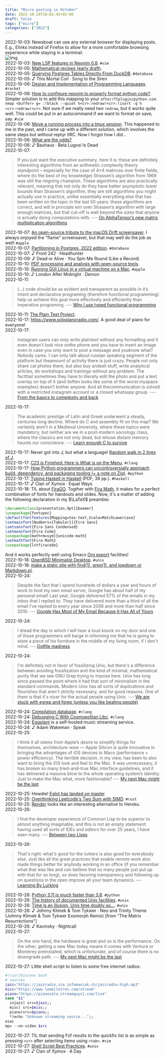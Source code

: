```yaml
---
title: "Micro posting in October"
date: 2022-10-29T16:01:45+02:00
draft: false
tags: ["micro"]
categories: ["2022"]
---
```


<a href="#" style="text-decoration: none;">2022-10-03</a>: Newsboat can use any external browser for displaying posts. E.g., Elinks instead of Firefox to allow for a more comfortable browsing experience while staying in a terminal:<br>![img](/img/2022-10-03-12-30-15.png)<br>
<a href="#" style="text-decoration: none;">2022-10-03</a>: [New LSP features in Neovim 0.8](https://zignar.net/2022/10/01/new-lsp-features-in-neovim-08/). `#vim`<br>
<a href="#" style="text-decoration: none;">2022-10-05</a>: [Mathematical recipes (early draft)](https://math.recipes/).<br>
<a href="#" style="text-decoration: none;">2022-10-05</a>: [Querying Postgres Tables Directly From DuckDB](https://duckdb.org/2022/09/30/postgres-scanner.html). `#database`<br>
<a href="#" style="text-decoration: none;">2022-10-05</a>: ♪ This Mortal Coil · Song to the Siren<br>
<a href="#" style="text-decoration: none;">2022-10-06</a>: [Design and Implementation of Programming Languages](https://www.cs.umd.edu/class/fall2022/cmsc430/index.html). `#racket`<br>
<a href="#" style="text-decoration: none;">2022-10-06</a>: [How to configure neovim to properly format python code?](https://vi.stackexchange.com/questions/37397/how-to-configure-neovim-to-properly-format-python-code). Simpler solution is to add this mapping to your `after/ftplugin/python.vim`: `nmap <buffer> g= :!black --quiet %<cr>:redraw!<cr>:!isort -q %<cr>:redraw!<cr>`. Not sure if we really need two `redraw`, but it works quite well. This could be put in an autocommand if we want to format on save, say. `#vim`<br>
<a href="#" style="text-decoration: none;">2022-10-06</a>: [Move a running process into a tmux session](https://xai.sh/2020/10/16/Move-running-process-into-tmux-session.html). This happened to me in the past, and I came up with a different solution, which involves the same steps but without reptyr IIRC. Now I forgot how I did...<br>
<a href="#" style="text-decoration: none;">2022-10-06</a>: [What are the odds?](https://terrytao.wordpress.com/2022/10/03/what-are-the-odds/)<br>
<a href="#" style="text-decoration: none;">2022-10-06</a>: ♪ Bauhaus · Bela Lugosi Is Dead<br>
<a href="#" style="text-decoration: none;">2022-10-07</a>:

> If you just want the executive summary, here it is: these are definitely interesting algorithms from an arithmetic complexity theory standpoint – especially for the case of 4×4 matrices over finite fields, where (to the best of my knowledge) Strassen’s algorithm from 1969 was still the reigning champion. These algorithms are also practically relevant, meaning that not only do they have better asymptotic lower bounds than Strassen’s algorithm, they are still algorithms you might actually use in practice, unlike essentially everything else that has been written on the topic in the last 50 years: these algorithms are correct, and will in principle win over Strassen’s algorithm with large enough matrices, but that cut-off is well beyond the sizes that anyone is actually doing computations with. --- [On AlphaTensor’s new matrix multiplication algorithms](https://fgiesen.wordpress.com/2022/10/06/on-alphatensors-new-matrix-multiplication-algorithms/)<br>

<a href="#" style="text-decoration: none;">2022-10-07</a>: [An open-source tribute to the macOS Drift screensaver](https://github.com/sandydoo/flux). I always enjoyed the "flame" screensaver, but that may well do the job as well! `#apple`<br>
<a href="#" style="text-decoration: none;">2022-10-07</a>: [Partitioning in Postgres, 2022 edition](https://brandur.org/fragments/postgres-partitioning-2022). `#database`<br>
<a href="#" style="text-decoration: none;">2022-10-07</a>: ♪ Front 242 · Headhunter<br>
<a href="#" style="text-decoration: none;">2022-10-09</a>: ♪ Dead or Alive · You Spin Me Round (Like a Record)<br>
<a href="#" style="text-decoration: none;">2022-10-10</a>: [PDF processing and analysis with open-source tools](https://www.bitsgalore.org/2021/09/06/pdf-processing-and-analysis-with-open-source-tools).<br>
<a href="#" style="text-decoration: none;">2022-10-10</a>: [Running GUI Linux in a virtual machine on a Mac](https://developer.apple.com/documentation/virtualization/running_gui_linux_in_a_virtual_machine_on_a_mac). `#apple`<br>
<a href="#" style="text-decoration: none;">2022-10-10</a>: ♪ London After Midnight · Demon<br>
<a href="#" style="text-decoration: none;">2022-10-11</a>:

> (...) code should be as evident and transparent as possible in it’s intent and declarative programing (therefore functional programming) help us achieve this goal more effectively and efficiently than imperative programing. --- [Why I use typed functional programming](http://luizsol.com/why-functional-programming/)<br>

<a href="#" style="text-decoration: none;">2022-10-11</a>: [The Plain Text Project](https://plaintextproject.online/articles.html).<br>
<a href="#" style="text-decoration: none;">2022-10-17</a>: <https://www.solopianoradio.com/>. A good deal of piano for everyone!<br>
<a href="#" style="text-decoration: none;">2022-10-17</a>:

> Instagram users can only write plaintext without any formatting and it even doesn’t look nice onthe phone and you have to insert an image even in case you only want to post a message and youknow what? Nobody cares. I can only talk about russian speaking segment of the platform but theamount of activity there is just crazy. People not only share cat photos there, but also buy andsell stuff, write analytical articles, do workshops and trainings without any problem. The factthat sometimes they have to literally edit the photo and put a text overlay on top of it (and itoften looks like some of the worst myspace examples) doesn’t bother anyone. And all thecommunication is solved with a restricted instagram account or a closed whatsapp group. --- [From the basics to complexity and back](https://can3p.github.io//blog_draft/2022/10/14/no-html/)<br>

<a href="#" style="text-decoration: none;">2022-10-17</a>:

> The academic prestige of Latin and Greek underwent a steady, centuries long decline. Where do C and assembly fit on this map? We certainly aren’t in a Medieval University, where these topics were mandatory, but neither are we in a post-modern sociology class, where the classics are not only dead, but whose distant memory haunts our conscience. --- [Learn enough C to survive](https://codeofhonor.substack.com/p/learn-enough-c-to-survive)<br>

<a href="#" style="text-decoration: none;">2022-10-17</a>: Never got into J, but what a language! [Random walk in 2 lines of J](https://asindu.xyz/2022/10/08/random-walk-in-2-lines-of-j/).<br>
<a href="#" style="text-decoration: none;">2022-10-17</a>: [C23 is Finished: Here is What is on the Menu](https://thephd.dev/c23-is-coming-here-is-what-is-on-the-menu). `#clang`<br>
<a href="#" style="text-decoration: none;">2022-10-17</a>: [How Python programmers can uncontroversially approach build, dependency, and packaging tooling (+ a note on Zig)](https://amontalenti.com/2022/10/09/python-packaging-and-zig). `#python`<br>
<a href="#" style="text-decoration: none;">2022-10-17</a>: [Typing Haskell in Haskell](https://web.cecs.pdx.edu/~mpj/thih/thih.pdf) (PDF, 38 pp.). `#haskell`<br>
<a href="#" style="text-decoration: none;">2022-10-17</a>: ♪ Clan of Xymox · Equal Ways<br>
<a href="#" style="text-decoration: none;">2022-10-18</a>: TIL about [FiraGO](https://bboxtype.com/typefaces/FiraGO/#!layout=specimen). Togther with [Fira Math](https://github.com/firamath/firamath), it makes for a perfect combination of fonts for handouts and slides. Now, it's a matter of adding the following declaration in my $\LaTeX$ preamble:

```latex
\documentclass[presentation,9pt]{beamer}
\usepackage{fontspec}
\defaultfontfeatures{Mapping=tex-text,Scale=MatchLowercase}
\setmainfont[Numbers={Tabular}]{Fira Sans}
\setsansfont{Fira Sans Condensed}
\setmonofont{Fira Code}
\usepackage[mathrm=sym]{unicode-math}
\setmathfont{Fira Math}
\usepackage{lstfiracode}
```

And it works perfectly well using Emacs [Org export](/post/org-and-beamer/) facilities!<br>
<a href="#" style="text-decoration: none;">2022-10-18</a>: [OpenBSD Minimalist Desktop](https://nechtan.io/articles/openbsd_minimalist_desktop.html). `#unix`<br>
<a href="#" style="text-decoration: none;">2022-10-18</a>: [make a static site with find(1), grep(1), and lowdown or Markdown.pl](https://rgz.ee/ssg.html).<br>
<a href="#" style="text-decoration: none;">2022-10-24</a>:

> Despite the fact that I spend hundreds of dollars a year and hours of work to host my own email server, Google has about half of my personal email! Last year, Google delivered 57% of the emails in my inbox that I replied to. They have delivered more than a third of all the email I’ve replied to every year since 2006 and more than half since 2010. --- [Google Has Most of My Email Because It Has All of Yours](https://mako.cc/copyrighteous/google-has-most-of-my-email-because-it-has-all-of-yours)<br>

<a href="#" style="text-decoration: none;">2022-10-24</a>:

> I dread the day in which I will hear a loud knock on my door and one of those programmers will barge in informing me that he is going to store a piece of his furniture in the middle of my living room, if I don't mind. --- [Dotfile madness](https://0x46.net/thoughts/2019/02/01/dotfile-madness/)<br>

<a href="#" style="text-decoration: none;">2022-10-24</a>:

> I'm definitely not in favor of fossilizing Unix, but there's a difference between avoiding fossilization and the kind of minimal, mathematical purity that we see GNU Grep trying to impose here. Unix has long since passed the point where it had that sort of minimalism in the standard commands. Modern Unix has all sorts of duplications and flourishes that aren't strictly necessary, and for good reasons. One of them is that it's nicer for the actual people using Unix. --- [We are stuck with egrep and fgrep (unless you like beating people)](https://utcc.utoronto.ca/~cks/space/blog/unix/EgrepFgrepStuckWith)<br>

<a href="#" style="text-decoration: none;">2022-10-24</a>: [Compilation database](https://sarcasm.github.io/notes/dev/compilation-database.html). `#clang`<br>
<a href="#" style="text-decoration: none;">2022-10-24</a>: [Debugging C With Cosmopolitan Libc](https://ahgamut.github.io/2022/10/23/debugging-c-with-cosmo/). `#clang`<br>
<a href="#" style="text-decoration: none;">2022-10-24</a>: [Eggplant](https://github.com/boreq/eggplant) is a self-hosted music streaming service.<br>
<a href="#" style="text-decoration: none;">2022-10-24</a>: ♪ Adam Wakeman · Speak<br>
<a href="#" style="text-decoration: none;">2022-10-25</a>:

> I think it all stems from Apple’s desire to simplify things for themselves, architecture-wise — Apple Silicon is quite innovative in bringing the advantages of iOS devices to Macs (performance + power efficiency). The terrible decision, in my view, has been to also want to bring the iOS look and feel to the Mac. It was unnecessary, it has broken so many tried-and-true Mac interface guidelines, and it has delivered a massive blow to the whole operating system’s identity. Just to make the Mac what, more fashionable? --- [My next Mac might be the last](https://morrick.me/archives/9667)<br>

<a href="#" style="text-decoration: none;">2022-10-25</a>: Howdie! [Eglot has landed on master](https://lists.gnu.org/archive/html/emacs-devel/2022-10/msg01609.html)<br>
<a href="#" style="text-decoration: none;">2022-10-25</a>: [Overthinking Leetcode's Two Sum with SIMD](https://darkcoding.net/software/two-sum/).  `#rust`<br>
<a href="#" style="text-decoration: none;">2022-10-25</a>: [Render](https://render.com/) looks like an interesting alternative to Heroku.<br>
<a href="#" style="text-decoration: none;">2022-10-26</a>:

> I  find the developer experience of Common Lisp to be superior to almost anything imaginable, and this is not an empty statement: having used all sorts of IDEs and editors for over 25 years, I have seen many. --- [Between two Lisps](https://ane.iki.fi/2020/10/05/between-two-lisps.html)<br>

<a href="#" style="text-decoration: none;">2022-10-26</a>:

> That's right: what's good for the lurkers is also good for everybody else. Just like all the great practices that enable remote work also made things better for anybody working in an office (if you remember what that was like and can believe that so many people just put up with that for so long), so does favoring transparency and following up on questions in the open improve all your team dynamics. --- [Learning By Lurking](https://www.netmeister.org/blog/learning-by-lurking.html)<br>

<a href="#" style="text-decoration: none;">2022-10-26</a>: [Python 3.11 is much faster than 3.8](https://jott.live/markdown/py3.11_vs_3.8). `#python`<br>
<a href="#" style="text-decoration: none;">2022-10-26</a>: [The history of documented Unix facilities](https://dspinellis.github.io/unix-history-man/). `#unix`<br>
<a href="#" style="text-decoration: none;">2022-10-26</a>: [Time is an illusion, Unix time doubly so...](https://www.netmeister.org/blog/epoch.html). `#unix`<br>
<a href="#" style="text-decoration: none;">2022-10-26</a>: ♪ Johnny Klimek & Tom Tykwer · Neo and Trinity Theme (Johnny Klimek & Tom Tykwer Exomorph Remix) [from "The Matrix Resurrections"]<br>
<a href="#" style="text-decoration: none;">2022-10-26</a>: ♪ Kavinsky · Nightcall<br>
<a href="#" style="text-decoration: none;">2022-10-27</a>:

> On the one hand, the hardware is great and so is the performance. On the other, getting a new Mac today means it comes with Ventura or Monterey preinstalled, which is unfortunate, and of course there is no downgrade path. --- [My next Mac might be the last](https://morrick.me/archives/9667)<br>

<a href="#" style="text-decoration: none;">2022-10-27</a>: Little shell script to listen to some free internet radios:

```bash
#!/usr/bin/env bash
# sources
jazz="https://jazzradio.ice.infomaniak.ch/jazzradio-high.mp3"
misc="https://www.lemellotron.com/stream"
piano="https://pianosolo.streamguys1.com/live"
case "$1"
  injazz) src=$jazz;;
  misc) src=$misc;;
  piano)src=$piano;;
  *)echo "Unknown streaming source...";;
esac
mpv --no-video $src
```

<a href="#" style="text-decoration: none;">2022-10-27</a>: TIL that sending Fzf results to the quickfix list is as simple as pressing `<cr>` after selecting items using `<tab>`. `#vim`<br>
<a href="#" style="text-decoration: none;">2022-10-27</a>: [Shell Script Best Practices](https://sharats.me/posts/shell-script-best-practices/). `#unix`<br>
<a href="#" style="text-decoration: none;">2022-10-27</a>: ♪ Clan of Xymox · A Day<br>
